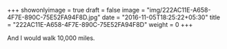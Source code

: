 +++
showonlyimage = true
draft = false
image = "img/222AC11E-A658-4F7E-890C-75E52FA94F8D.jpg"
date = "2016-11-05T18:25:22+05:30"
title = "222AC11E-A658-4F7E-890C-75E52FA94F8D"
weight = 0
+++

And I would walk 10,000 miles.

